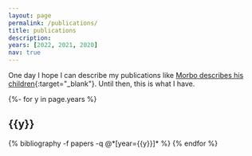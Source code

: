 ```yaml
---
layout: page
permalink: /publications/
title: publications
description: 
years: [2022, 2021, 2020]
nav: true
---
```


One day I hope I can describe my publications like [Morbo describes his children](https://youtu.be/c2MEZg1Qol4){:target="\_blank"}. Until then, this is what I have. 

<!-- _pages/publications.md -->
<div class="publications">

{%- for y in page.years %}
  <h2 class="year">{{y}}</h2>
  {% bibliography -f papers -q @*[year={{y}}]* %}
{% endfor %}

</div>